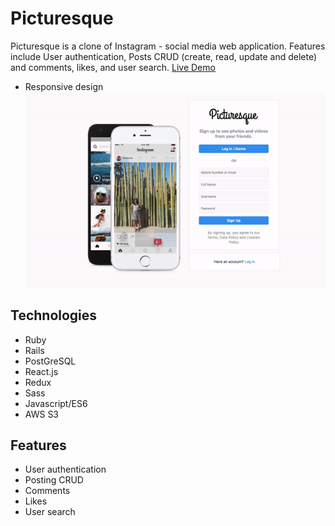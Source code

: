# Picturesque

Picturesque is a clone of Instagram - social media web application. Features include User authentication, Posts CRUD (create, read, update and delete) and comments, likes, and user search.
[Live Demo](https://picturesque-sb.herokuapp.com/#/home)


* Responsive design ![responsive](./app/assets/gifs/log-in.gif)

## Technologies  
* Ruby 
* Rails 
* PostGreSQL
* React.js
* Redux
* Sass
* Javascript/ES6
* AWS S3

## Features
* User authentication 
* Posting CRUD 
* Comments
* Likes
* User search 
